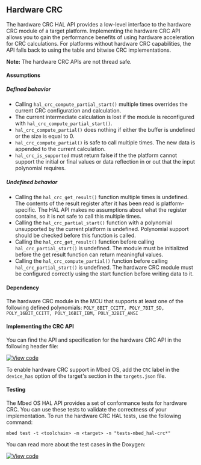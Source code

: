 ## Hardware CRC

The hardware CRC HAL API provides a low-level interface to the hardware CRC module of a target platform. Implementing the hardware CRC API allows you to gain the performance benefits of using hardware acceleration for CRC calculations. For platforms without hardware CRC capabilities, the API falls back to using the table and bitwise CRC implementations.

<span class="notes">**Note:** The hardware CRC APIs are not thread safe.</span>

#### Assumptions

##### Defined behavior

- Calling `hal_crc_compute_partial_start()` multiple times overrides the current CRC configuration and calculation.
- The current intermediate calculation is lost if the module is reconfigured with `hal_crc_compute_partial_start()`.
- `hal_crc_compute_partial()` does nothing if either the buffer is undefined or the size is equal to 0.
- `hal_crc_compute_partial()` is safe to call multiple times. The new data is appended to the current calculation.
- `hal_crc_is_supported` must return false if the the platform cannot support the initial or final values or data reflection in or out that the input polynomial requires.

##### Undefined behavior

- Calling the `hal_crc_get_result()` function multiple times is undefined. The contents of the result register after it has been read is platform-specific. The HAL API makes no assumptions about what the register contains, so it is not safe to call this multiple times.
- Calling the `hal_crc_partial_start()` function with a polynomial unsupported by the current platform is undefined. Polynomial support should be checked before this function is called.
- Calling the `hal_crc_get_result()` function before calling `hal_crc_partial_start()` is undefined. The module must be initialized before the get result function can return meaningful values.
- Calling the `hal_crc_compute_partial()` function before calling `hal_crc_partial_start()` is undefined. The hardware CRC module must be configured correctly using the start function before writing data to it.

#### Dependency

The hardware CRC module in the MCU that supports at least one of the following defined polynomials: `POLY_8BIT_CCITT, POLY_7BIT_SD, POLY_16BIT_CCITT, POLY_16BIT_IBM, POLY_32BIT_ANSI `

#### Implementing the CRC API

You can find the API and specification for the hardware CRC API in the following header file:

[![View code](https://www.mbed.com/embed/?type=library)](http://os-doc-builder.test.mbed.com/docs/development/mbed-os-api-doxy/group__hal__crc.html)

To enable hardware CRC support in Mbed OS, add the `CRC` label in the `device_has` option of the target's section in the `targets.json` file.

#### Testing

The Mbed OS HAL API provides a set of conformance tests for hardware CRC. You can use these tests to validate the correctness of your implementation. To run the hardware CRC HAL tests, use the following command:

```
mbed test -t <toolchain> -m <target> -n "tests-mbed_hal-crc*"
```

You can read more about the test cases in the Doxygen:

[![View code](https://www.mbed.com/embed/?type=library)](http://os-doc-builder.test.mbed.com/docs/development/mbed-os-api-doxy/group__hal__crc__tests.html)

